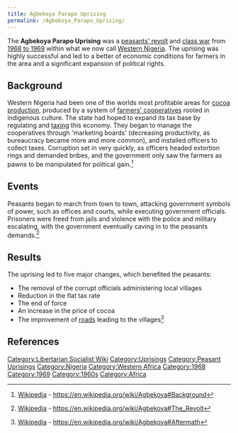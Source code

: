 ```yaml
---
title: Agbekoya Parapo Uprising
permalink: /Agbekoya_Parapo_Uprising/
---
```


The **Agbekoya Parapo Uprising** was a [peasants'
revolt](Peasants#List_of_Peasant_Rebellions.md "wikilink") and [class
war](Class_War.md "wikilink") from [1968 to
1969](Timeline_of_Libertarian_Socialism_in_Western_Africa.md "wikilink")
within what we now call [Western
Nigeria](Federal_Republic_of_Nigeria.md "wikilink"). The uprising was
highly successful and led to a better of economic conditions for farmers
in the area and a significant expansion of political rights.

## Background

Western Nigeria had been one of the worlds most profitable areas for
[cocoa production](Agriculture.md "wikilink"), produced by a system of
[farmers' cooperatives](Worker_Cooperative.md "wikilink") rooted in
indigenous culture. The state had hoped to expand its tax base by
regulating and [taxing](Taxation.md "wikilink") this economy. They began to
manage the cooperatives through 'marketing boards' (decreasing
productivity, as bureaucracy became more and more common), and installed
officers to collect taxes. Corruption set in very quickly, as officers
headed extortion rings and demanded bribes, and the government only saw
the farmers as pawns to be manipulated for political gain.[^1]

## Events

Peasants began to march from town to town, attacking government symbols
of power, such as offices and courts, while executing government
officials. Prisoners were freed from jails and violence with the police
and military escalating, with the government eventually caving in to the
peasants demands.[^2]

## Results

The uprising led to five major changes, which benefited the peasants:

- The removal of the corrupt officials administering local villages
- Reduction in the flat tax rate
- The end of force
- An increase in the price of cocoa
- The improvement of [roads](Transportation.md "wikilink") leading to the
  villages[^3]

## References

<references />

[Category:Libertarian Socialist
Wiki](Category:Libertarian_Socialist_Wiki.md "wikilink")
[Category:Uprisings](Category:Uprisings.md "wikilink") [Category:Peasant
Uprisings](Category:Peasant_Uprisings.md "wikilink")
[Category:Nigeria](Category:Nigeria.md "wikilink") [Category:Western
Africa](Category:Western_Africa.md "wikilink")
[Category:1968](Category:1968.md "wikilink")
[Category:1969](Category:1969.md "wikilink")
[Category:1960s](Category:1960s.md "wikilink")
[Category:Africa](Category:Africa.md "wikilink")

[^1]: [Wikipedia](Wikipedia.md "wikilink") -
    <https://en.wikipedia.org/wiki/Agbekoya#Background>

[^2]: [Wikipedia](Wikipedia.md "wikilink") -
    <https://en.wikipedia.org/wiki/Agbekoya#The_Revolt>

[^3]: [Wikipedia](Wikipedia.md "wikilink") -
    <https://en.wikipedia.org/wiki/Agbekoya#Aftermath>